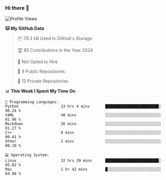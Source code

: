 ### Hi there 👋

<!--
**huayuan4396/huayuan4396** is a ✨ _special_ ✨ repository because its `README.md` (this file) appears on your GitHub profile.

Here are some ideas to get you started:

- 🔭 I’m currently working on ...
- 🌱 I’m currently learning ...
- 👯 I’m looking to collaborate on ...
- 🤔 I’m looking for help with ...
- 💬 Ask me about ...
- 📫 How to reach me: ...
- 😄 Pronouns: ...
- ⚡ Fun fact: ...
-->

<!--START_SECTION:waka-->
![Profile Views](http://img.shields.io/badge/Profile%20Views-2-blue)

**🐱 My GitHub Data** 

> 📦 79.3 kB Used in GitHub's Storage 
 > 
> 🏆 85 Contributions in the Year 2024
 > 
> 🚫 Not Opted to Hire
 > 
> 📜 9 Public Repositories 
 > 
> 🔑 12 Private Repositories 
 > 
📊 **This Week I Spent My Time On** 

```text
💬 Programming Languages: 
Python                   33 hrs 4 mins       ████████████████████████░   96.24 % 
YAML                     40 mins             ░░░░░░░░░░░░░░░░░░░░░░░░░   01.96 % 
Markdown                 26 mins             ░░░░░░░░░░░░░░░░░░░░░░░░░   01.27 % 
C++                      8 mins              ░░░░░░░░░░░░░░░░░░░░░░░░░   00.41 % 
Other                    2 mins              ░░░░░░░░░░░░░░░░░░░░░░░░░   00.10 % 

💻 Operating System: 
Linux                    32 hrs 39 mins      ████████████████████████░   95.02 % 
Mac                      1 hr 42 mins        █░░░░░░░░░░░░░░░░░░░░░░░░   04.98 % 
```


<!--END_SECTION:waka-->
